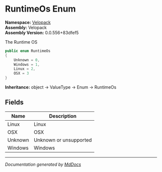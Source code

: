 ﻿<!--  
  <auto-generated>   
    The contents of this file were generated by a tool.  
    Changes to this file may be list if the file is regenerated  
  </auto-generated>   
-->

# RuntimeOs Enum

**Namespace:** [Velopack](../index.md)  
**Assembly:** Velopack  
**Assembly Version:** 0.0.556+83dfef5

 The Runtime OS 

```csharp
public enum RuntimeOs
{
    Unknown = 0,
    Windows = 1,
    Linux = 2,
    OSX = 3
}
```

**Inheritance:** object → ValueType → Enum → RuntimeOs

## Fields

| Name    | Description              |
| ------- | ------------------------ |
| Linux   |  Linux                   |
| OSX     |  OSX                     |
| Unknown |  Unknown or unsupported  |
| Windows |  Windows                 |

___

*Documentation generated by [MdDocs](https://github.com/ap0llo/mddocs)*
